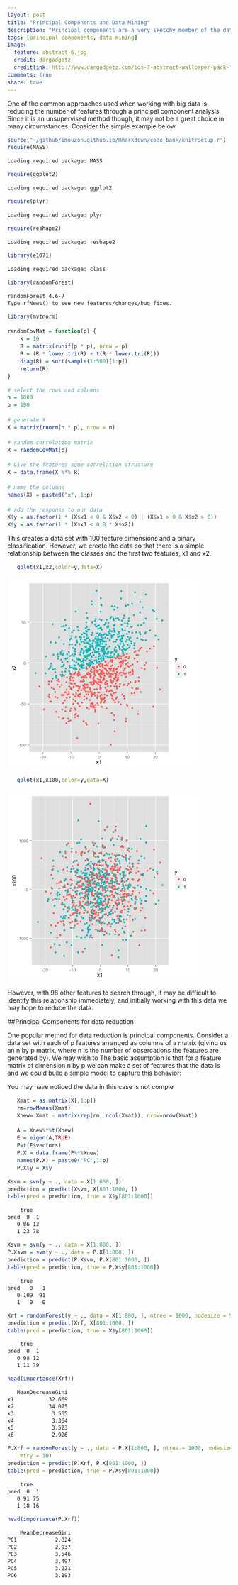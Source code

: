 ```yaml
---
layout: post
title: "Principal Components and Data Mining"
description: "Principal components are a very sketchy member of the data mining tool set."
tags: [principal components, data mining]
image:
  feature: abstract-6.jpg
  credit: dargadgetz
  creditlink: http://www.dargadgetz.com/ios-7-abstract-wallpaper-pack-for-iphone-5-and-ipod-touch-retina/
comments: true
share: true
---
```



One of the common approaches used when working with big data is 
reducing the number of features through a principal component analysis.
Since it is an unsupervised method though, it may not be a great choice in many 
circumstances. Consider the simple example below
<!-- pca: R code (No Results in Document) -->

```r
source("~/github/imouzon.github.io/Rmarkdown/code_bank/knitrSetup.r")
require(MASS)
```

```
Loading required package: MASS
```

```r
require(ggplot2)
```

```
Loading required package: ggplot2
```

```r
require(plyr)
```

```
Loading required package: plyr
```

```r
require(reshape2)
```

```
Loading required package: reshape2
```

```r
library(e1071)
```

```
Loading required package: class
```

```r
library(randomForest)
```

```
randomForest 4.6-7
Type rfNews() to see new features/changes/bug fixes.
```

```r
library(mvtnorm)

randomCovMat = function(p) {
    k = 10
    R = matrix(runif(p * p), nrow = p)
    R = (R * lower.tri(R) + t(R * lower.tri(R)))
    diag(R) = sort(sample(1:500)[1:p])
    return(R)
}
```





```r
# select the rows and columns
n = 1000
p = 100

# generate X
X = matrix(rnorm(n * p), nrow = n)

# random correlation matrix
R = randomCovMat(p)

# Give the features some correlation structure
X = data.frame(X %*% R)

# name the columns
names(X) = paste0("x", 1:p)

# add the response to our data
X$y = as.factor(1 * (X$x1 < 0 & X$x2 < 0) | (X$x1 > 0 & X$x2 > 0))
X$y = as.factor(1 * (X$x1 < 0.8 * X$x2))
```

This creates a data set with 100 feature dimensions and a binary classification.
However, we create the data so that there is a simple relationship between the
classes and the first two features, x1 and x2.

<!-- class: R plot (results in document) -->

```r
   qplot(x1,x2,color=y,data=X)
```

![plot of chunk class](figure/class1.png) 

```r
   qplot(x1,x100,color=y,data=X)
```

![plot of chunk class](figure/class2.png) 


However, with 98 other features to search through, it may be difficult to
identify this relationship immediately, and initially working with this data
we may hope to reduce the data. 

##Principal Components for data reduction

One popular method for data reduction is principal components. 
Consider a data set with each of p features arranged as columns 
of a matrix (giving us an n by p matrix, where n is the number of obsercations the
features are generated by).  We may wish to The basic assumption is 
that for a feature matrix of dimension n by p we can make a set of features 
that the data is and we could build a simple model to capture this behavior:

You may have noticed the data in this case is not comple
<!-- plot: R plot (results in document) -->

```r
   Xmat = as.matrix(X[,1:p])
   rm=rowMeans(Xmat)
   Xnew= Xmat - matrix(rep(rm, ncol(Xmat)), nrow=nrow(Xmat))

   A = Xnew%*%t(Xnew)
   E = eigen(A,TRUE)
   P=t(E$vectors)
   P.X = data.frame(P%*%Xnew)
   names(P.X) = paste0('PC',1:p)
   P.X$y = X$y
```

<!-- http://psych.colorado.edu/wiki/lib/exe/fetch.php?media=labs:learnr:emily_-_principal_components_analysis_in_r:pca_how_to.pdf -->

<!-- svm: R code (No Results in Document) -->

```r
Xsvm = svm(y ~ ., data = X[1:800, ])
prediction = predict(Xsvm, X[801:1000, ])
table(pred = prediction, true = X$y[801:1000])
```

```
    true
pred  0  1
   0 86 13
   1 23 78
```



```r
Xsvm = svm(y ~ ., data = X[1:800, ])
P.Xsvm = svm(y ~ ., data = P.X[1:800, ])
prediction = predict(P.Xsvm, P.X[801:1000, ])
table(pred = prediction, true = P.X$y[801:1000])
```

```
    true
pred   0   1
   0 109  91
   1   0   0
```


<!-- randomForest: R code (No Results in Document) -->

```r
Xrf = randomForest(y ~ ., data = X[1:800, ], ntree = 1000, nodesize = 9, mtry = 10)
prediction = predict(Xrf, X[801:1000, ])
table(pred = prediction, true = X$y[801:1000])
```

```
    true
pred  0  1
   0 98 12
   1 11 79
```

```r
head(importance(Xrf))
```

```
   MeanDecreaseGini
x1           32.669
x2           34.075
x3            3.565
x4            3.364
x5            3.523
x6            2.926
```


<!-- randomForest: R code (No Results in Document) -->

```r
P.Xrf = randomForest(y ~ ., data = P.X[1:800, ], ntree = 1000, nodesize = 9, 
    mtry = 10)
prediction = predict(P.Xrf, P.X[801:1000, ])
table(pred = prediction, true = P.X$y[801:1000])
```

```
    true
pred  0  1
   0 91 75
   1 18 16
```

```r
head(importance(P.Xrf))
```

```
    MeanDecreaseGini
PC1            2.824
PC2            2.937
PC3            3.546
PC4            3.497
PC5            3.221
PC6            3.193
```









